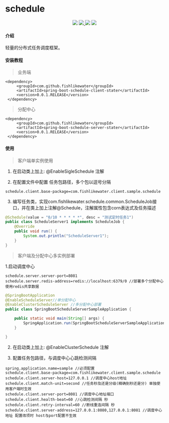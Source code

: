 # schedule
<p align="center">
    <a>
        <img src="https://img.shields.io/badge/codecov-60%25-orange.svg" >
    </a>
    <a href="http://www.apache.org/licenses/LICENSE-2.0.html" target="_blank">
        <img src="http://img.shields.io/:license-apache-brightgreen.svg" >
    </a>
    <a>
        <img src="https://img.shields.io/badge/JDK-1.8+-green.svg" >
    </a>
    <a>
        <img src="https://img.shields.io/badge/spring%20boot-2.0%2B-brightgreen.svg" >
    </a>
</p>

#### 介绍
轻量的分布式任务调度框架。


#### 安装教程

>业务端
```
<dependency>
     <groupId>com.github.fishlikewater</groupId>
     <artifactId>spring-boot-schedule-client-stater</artifactId>
     <version>0.0.1.RELEASE</version>
 </dependency>        
   ```
  
> 分配中心
```
<dependency>
     <groupId>com.github.fishlikewater</groupId>
     <artifactId>spring-boot-schedule-server-stater</artifactId>
     <version>0.0.1.RELEASE</version>
 </dependency>        
   ```


#### 使用

> 客户端单实例使用

1. 在启动类上加上: @EnableSigleSchedule 注解

2. 在配置文件中配置 任务包路径，多个包以逗号分隔
```$xslt
schedule.client.base-package=com.fishlikewater.client.sample.schedule
```
3. 编写任务类，实现com.fishlikewater.schedule.common.ScheduleJob接口，并在类上加上注解@Schedule，注解属性包含corn表达式及任务描述
```java
@Schedule(value = "0/10 * * * * *", desc = "测试定时任务1")
public class ScheduleServer1 implements ScheduleJob {
    @Override
    public void run() {
        System.out.println("ScheduleServer1");
    }
}

```

> 客户端及分配中心多实例部署

1.启动调度中心
```$xml
schedule.server.server-port=8081
schedule.server.redis-address=redis://localhost:6379/0 //部署多个分配中心使用redis共享数据
```

```java
@SpringBootApplication
@EnableScheduleServer//单分配中心
@EnableClusterScheduleServer //多分配中心部署
public class SpringBootScheduleServerSampleApplication {

    public static void main(String[] args) {
        SpringApplication.run(SpringBootScheduleServerSampleApplication.class, args);
    }

}
```

2. 在启动类上加上: @EnableClusterSchedule 注解

3. 配置任务包路径，与调度中心心跳检测间隔
```$xslt
spring.application.name=sample //必须配置
schedule.client.base-package=com.fishlikewater.client.sample.schedule
schedule.client.server-host=127.0.0.1 //调度中心host地址
schedule.client.match-unit=second //任务秒及还是分级(精确到秒还是分) 单独使用客户端时生效
schedule.client.server-port=8081 //调度中心地址端口
schedule.client.health-beat=60 //心跳检测间隔 秒
schedule.client.retry-interval=60 //断线重连间隔 秒
schedule.client.server-address=127.0.0.1:8080,127.0.0.1:8081 //调度中心地址 配置改项时 host与port配置不生效
```